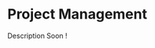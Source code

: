 # Project Management

Description Soon ! 

<!-- Litle Project to follow the evolution of Tech Projects.

### Stack
---

- HTML / CSS / JS / SASS
- React
- GIT / GitHub
- Bootstap

### Settings

- alias
https://stackoverflow.com/questions/63067555/how-to-make-an-import-shortcut-alias-in-create-react-app

- emmet jsx react
https://code.visualstudio.com/docs/editor/emmet
<br>
```
# VS Code > Settings
# CMD
cmd + ,
```
<br>
Find for keyword and add it: 
https://stackoverflow.com/questions/39320393/jsx-or-html-autocompletion-in-visual-studio-code

- Bootstrap

https://getbootstrap.com/
https://react-bootstrap.github.io/getting-started/introduction/

- React Router

https://stackoverflow.com/questions/64291991/nested-routing-is-not-working-in-react-router-v6
https://blog.webdevsimplified.com/2022-07/react-router/
https://reactrouter.com/en/main/start/tutorial

- Dribbble / Design

https://www.airplane.dev/blog
https://dribbble.com/tags/settings
https://dribbble.com/shots/16506804-Integrations-settings-page-Untitled-UI

- JQuery

https://kingrayhan.medium.com/how-do-i-use-jquery-in-react-app-976c124f5448

- Chartjs

https://react-chartjs-2.js.org/
https://www.chartjs.org/



https://www.cypress.io/ -->